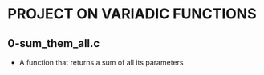 # PROJECT ON VARIADIC FUNCTIONS
## 0-sum_them_all.c
* A function that returns a sum of all its parameters
